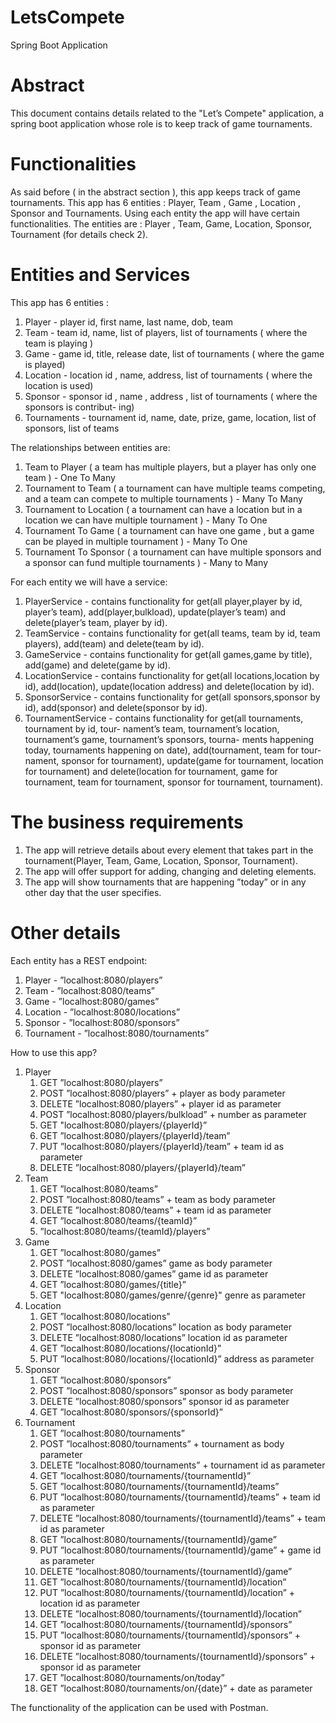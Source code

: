 # LetsCompete
 Spring Boot Application

# Abstract #

This document contains details related to the "Let’s Compete" application, a spring boot
application whose role is to keep track of game tournaments.


# Functionalities #

As said before ( in the abstract section ), this app keeps track of game tournaments. This app has
6 entities : Player, Team , Game , Location , Sponsor and Tournaments. Using each entity the
app will have certain functionalities. The entities are : Player , Team, Game, Location, Sponsor,
Tournament (for details check 2).

# Entities and Services #

This app has 6 entities :
1. Player - player id, first name, last name, dob, team
2. Team - team id, name, list of players, list of tournaments ( where the team is playing )
3. Game - game id, title, release date, list of tournaments ( where the game is played)
4. Location - location id , name, address, list of tournaments ( where the location is used)
5. Sponsor - sponsor id , name , address , list of tournaments ( where the sponsors is contribut-
ing)
6. Tournaments - tournament id, name, date, prize, game, location, list of sponsors, list of
teams


The relationships between entities are:
1. Team to Player ( a team has multiple players, but a player has only one team ) - One To
Many
2. Tournament to Team ( a tournament can have multiple teams competing, and a team can
compete to multiple tournaments ) - Many To Many
3. Tournament to Location ( a tournament can have a location but in a location we can have
multiple tournament ) - Many To One
4. Tournament To Game ( a tournament can have one game , but a game can be played in
multiple tournament ) - Many To One
5. Tournament To Sponsor ( a tournament can have multiple sponsors and a sponsor can fund
multiple tournaments ) - Many to Many


For each entity we will have a service:
1. PlayerService - contains functionality for get(all player,player by id, player’s team), add(player,bulkload),
update(player’s team) and delete(player’s team, player by id).
2. TeamService - contains functionality for get(all teams, team by id, team players), add(team)
and delete(team by id).
3. GameService - contains functionality for get(all games,game by title), add(game) and delete(game
by id).
4. LocationService - contains functionality for get(all locations,location by id), add(location),
update(location address) and delete(location by id).
5. SponsorService - contains functionality for get(all sponsors,sponsor by id), add(sponsor) and
delete(sponsor by id).
6. TournamentService - contains functionality for get(all tournaments, tournament by id, tour-
nament’s team, tournament’s location, tournament’s game, tournament’s sponsors, tourna-
ments happening today, tournaments happening on date), add(tournament, team for tour-
nament, sponsor for tournament), update(game for tournament, location for tournament)
and delete(location for tournament, game for tournament, team for tournament, sponsor for
tournament, tournament).

# The business requirements #

1. The app will retrieve details about every element that takes part in the tournament(Player,
Team, Game, Location, Sponsor, Tournament).
2. The app will offer support for adding, changing and deleting elements.
3. The app will show tournaments that are happening ”today” or in any other day that the
user specifies.

# Other details #

Each entity has a REST endpoint:
1. Player - ”localhost:8080/players”
2. Team - ”localhost:8080/teams”
3. Game - ”localhost:8080/games”
4. Location - ”localhost:8080/locations”
5. Sponsor - ”localhost:8080/sponsors”
6. Tournament - ”localhost:8080/tournaments”

How to use this app?
1. Player
   1. GET ”localhost:8080/players”
   2. POST ”localhost:8080/players” + player as body parameter
   3. DELETE ”localhost:8080/players” + player id as parameter
   4. POST ”localhost:8080/players/bulkload” + number as parameter
   5. GET "localhost:8080/players/{playerId}”
   6. GET ”localhost:8080/players/{playerId}/team”
   7. PUT ”localhost:8080/players/{playerId}/team” + team id as parameter
   8. DELETE ”localhost:8080/players/{playerId}/team”
2. Team
   1. GET ”localhost:8080/teams”
   2. POST ”localhost:8080/teams” + team as body parameter
   3. DELETE ”localhost:8080/teams” + team id as parameter
   4. GET ”localhost:8080/teams/{teamId}”
   5. ”localhost:8080/teams/{teamId}/players”
3. Game
   1. GET ”localhost:8080/games”
   2. POST ”localhost:8080/games” game as body parameter
   3. DELETE ”localhost:8080/games” game id as parameter
   4. GET ”localhost:8080/games/{title}” 
   5. GET "localhost:8080/games/genre/{genre}" genre as parameter
4. Location
   1. GET ”localhost:8080/locations”
   2. POST ”localhost:8080/locations” location as body parameter
   3. DELETE ”localhost:8080/locations” location id as parameter
   4. GET ”localhost:8080/locations/{locationId}”
   5. PUT ”localhost:8080/locations/{locationId}” address as parameter
5. Sponsor
   1. GET ”localhost:8080/sponsors”
   2. POST ”localhost:8080/sponsors” sponsor as body parameter
   3. DELETE ”localhost:8080/sponsors” sponsor id as parameter
   4. GET ”localhost:8080/sponsors/{sponsorId}”
6. Tournament 
   1. GET ”localhost:8080/tournaments”
   2. POST ”localhost:8080/tournaments” + tournament as body parameter
   3. DELETE ”localhost:8080/tournaments” + tournament id as parameter 
   4. GET ”localhost:8080/tournaments/{tournamentId}”
   5. GET ”localhost:8080/tournaments/{tournamentId}/teams”
   6. PUT ”localhost:8080/tournaments/{tournamentId}/teams” + team id as parameter
   7. DELETE ”localhost:8080/tournaments/{tournamentId}/teams” + team id as parameter
   8. GET ”localhost:8080/tournaments/{tournamentId}/game”
   9. PUT ”localhost:8080/tournaments/{tournamentId}/game” + game id as parameter
   10. DELETE ”localhost:8080/tournaments/{tournamentId}/game”
   11. GET ”localhost:8080/tournaments/{tournamentId}/location”
   12. PUT ”localhost:8080/tournaments/{tournamentId}/location” + location id as parameter
   13. DELETE ”localhost:8080/tournaments/{tournamentId}/location”
   14. GET ”localhost:8080/tournaments/{tournamentId}/sponsors”
   15. PUT ”localhost:8080/tournaments/{tournamentId}/sponsors” + sponsor id as parameter
   16. DELETE ”localhost:8080/tournaments/{tournamentId}/sponsors” + sponsor id as parameter
   17. GET ”localhost:8080/tournaments/on/today”
   18. GET ”localhost:8080/tournaments/on/{date}” + date as parameter



The functionality of the application can be used with Postman.
